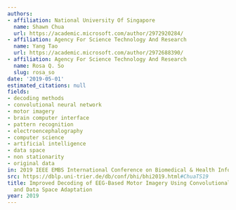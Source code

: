 ```yaml
---
authors:
- affiliation: National University Of Singapore
  name: Shawn Chua
  url: https://academic.microsoft.com/author/2972920284/
- affiliation: Agency For Science Technology And Research
  name: Yang Tao
  url: https://academic.microsoft.com/author/2972688390/
- affiliation: Agency For Science Technology And Research
  name: Rosa Q. So
  slug: rosa_so
date: '2019-05-01'
estimated_citations: null
fields:
- decoding methods
- convolutional neural network
- motor imagery
- brain computer interface
- pattern recognition
- electroencephalography
- computer science
- artificial intelligence
- data space
- non stationarity
- original data
in: 2019 IEEE EMBS International Conference on Biomedical & Health Informatics (BHI)
src: https://dblp.uni-trier.de/db/conf/bhi/bhi2019.html#ChuaTS19
title: Improved Decoding of EEG-Based Motor Imagery Using Convolutional Neural Network
  and Data Space Adaptation
year: 2019
---
```

